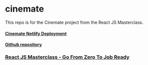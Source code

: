 # cinemate
This repo is for the Cinemate project from the React JS Masterclass.

#### [Cinemate Netlify Deployment](https://damonwilliams-cinemate.netlify.app)

#### [Github repository](https://github.com/damonew/cinemate)

### [React JS Masterclass - Go From Zero To Job Ready](https://learning.oreilly.com/videos/react-js-masterclass/9781805125549/)


